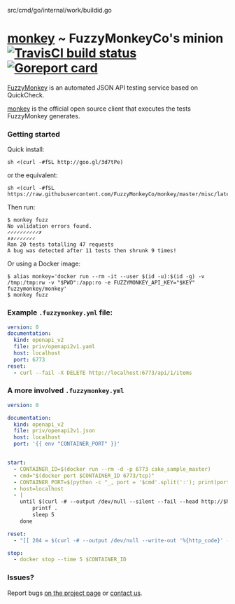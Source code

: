 src/cmd/go/internal/work/buildid.go
# [monkey](https://github.com/FuzzyMonkeyCo/monkey) ~ FuzzyMonkeyCo's minion [![TravisCI build status](https://travis-ci.org/FuzzyMonkeyCo/monkey.svg?branch=master)](https://travis-ci.org/FuzzyMonkeyCo/monkey/builds) [![Goreport card](https://goreportcard.com/badge/github.com/FuzzyMonkeyCo/monkey)](https://goreportcard.com/report/github.com/FuzzyMonkeyCo/monkey)

[FuzzyMonkey](https://fuzzymonkey.co) is an automated JSON API testing service based on QuickCheck.

[monkey](https://github.com/FuzzyMonkeyCo/monkey) is the official open source client that executes the tests FuzzyMonkey generates.

### Getting started

Quick install:

```shell
sh <(curl -#fSL http://goo.gl/3d7tPe)
```

or the equivalent:

```shell
sh <(curl -#fSL https://raw.githubusercontent.com/FuzzyMonkeyCo/monkey/master/misc/latest.sh)
```

Then run:

```shell
$ monkey fuzz
No validation errors found.
✓✓✓✓✓✓✓✓✓✓✗
✗✗✓✓✓✓✓✓✓
Ran 20 tests totalling 47 requests
A bug was detected after 11 tests then shrunk 9 times!
```

Or using a Docker image:

```shell
$ alias monkey='docker run --rm -it --user $(id -u):$(id -g) -v /tmp:/tmp:rw -v "$PWD":/app:ro -e FUZZYMONKEY_API_KEY="$KEY" fuzzymonkey/monkey'
$ monkey fuzz
```

### Example `.fuzzymonkey.yml` file:

```yaml
version: 0
documentation:
  kind: openapi_v2
  file: priv/openapi2v1.yaml
  host: localhost
  port: 6773
reset:
  - curl --fail -X DELETE http://localhost:6773/api/1/items
```

### A more involved `.fuzzymonkey.yml`

```yaml
version: 0

documentation:
  kind: openapi_v2
  file: priv/openapi2v1.json
  host: localhost
  port: '{{ env "CONTAINER_PORT" }}'


start:
  - CONTAINER_ID=$(docker run --rm -d -p 6773 cake_sample_master)
  - cmd="$(docker port $CONTAINER_ID 6773/tcp)"
  - CONTAINER_PORT=$(python -c "_, port = '$cmd'.split(':'); print(port)")
  - host=localhost
  - |
    until $(curl -# --output /dev/null --silent --fail --head http://$host:$CONTAINER_PORT/api/1/items); do
        printf .
        sleep 5
    done

reset:
  - "[[ 204 = $(curl -# --output /dev/null --write-out '%{http_code}' -X DELETE http://$host:$CONTAINER_PORT/api/1/items) ]]"

stop:
  - docker stop --time 5 $CONTAINER_ID
```

### Issues?

Report bugs [on the project page](https://github.com/FuzzyMonkeyCo/monkey/issues) or [contact us](mailto:ook@fuzzymonkey.co).
